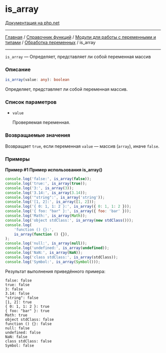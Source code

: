 # is_array

[Документация на php.net](https://www.php.net/manual/ru/function.is-array.php)

---

[Главная](../../../../../README.md) / [Справочник функций](../../../../funcref.md) /
[Модули для работы с переменными и типами](../../../vartype.md) /
[Обработка переменных](../../var.md) / is_array

---

`is_array` — Определяет, представляет ли собой переменная массив

### Описание

```ts
is_array(value: any): boolean
```

Определяет, представляет ли собой переменная массив.

### Список параметров

-   `value`

    Проверяемая переменная.

### Возвращаемые значения

Возвращает `true`, если переменная `value` — массив (`array`), иначе `false`.

### Примеры

**Пример #1 Пример использования is_array()**

```js
console.log('false:', is_array(false));
console.log('true:', is_array(true));
console.log('3:', is_array(3));
console.log('3.14:', is_array(3.14));
console.log('"string":', is_array('string'));
console.log('[1, 2]:', is_array([1, 2]));
console.log('{ 0: 1, 1: 2 }:', is_array({ 0: 1, 1: 2 }));
console.log('{ foo: "bar" }:', is_array({ foo: 'bar' }));
console.log('Math:', is_array(Math));
console.log('object stdClass:', is_array(new stdClass()));
console.log(
    'function () {}:',
    is_array(function () {}),
);
console.log('null:', is_array(null));
console.log('undefined:', is_array(undefined));
console.log('NaN:', is_array(NaN));
console.log('class stdClass:', is_array(stdClass));
console.log('Symbol:', is_array(Symbol()));
```

Результат выполнения приведённого примера:

    false: false
    true: false
    3: false
    3.14: false
    "string": false
    [1, 2]: true
    { 0: 1, 1: 2 }: true
    { foo: "bar" }: true
    Math: true
    object stdClass: false
    function () {}: false
    null: false
    undefined: false
    NaN: false
    class stdClass: false
    Symbol: false
